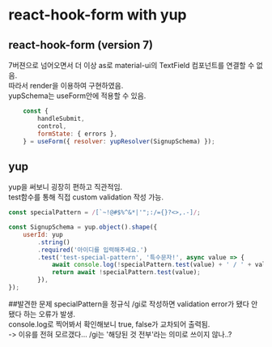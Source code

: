 # react-hook-form with yup

## react-hook-form (version 7)
7버젼으로 넘어오면서 더 이상 as로 material-ui의 TextField 컴포넌트를 연결할 수 없음.  
따라서 render을 이용하여 구현하였음.  
yupSchema는 useForm안에 적용할 수 있음.  
```javascript
    const {
        handleSubmit,
        control,
        formState: { errors },
    } = useForm({ resolver: yupResolver(SignupSchema) });
```

## yup
yup을 써보니 굉장히 편하고 직관적임.  
test함수를 통해 직접 custom validation 작성 가능.  
```javascript
const specialPattern = /[`~!@#$%^&*|'";:/={}?<>,.-]/;

const SignupSchema = yup.object().shape({
    userId: yup
        .string()
        .required('아이디를 입력해주세요.')
        .test('test-special-pattern', '특수문자!', async value => {
            await console.log(!specialPattern.test(value) + ' / ' + value);
            return await !specialPattern.test(value);
        }),
});
```

##발견한 문제
specialPattern을 정규식 /gi로 작성하면 validation error가 됐다 안됐다 하는 오류가 발생.  
console.log로 찍어봐서 확인해보니 true, false가 교차되어 출력됨.  
-> 이유를 전혀 모르갰다... /gi는 '해당된 것 전부'라는 의미로 쓰이지 않나..?  
